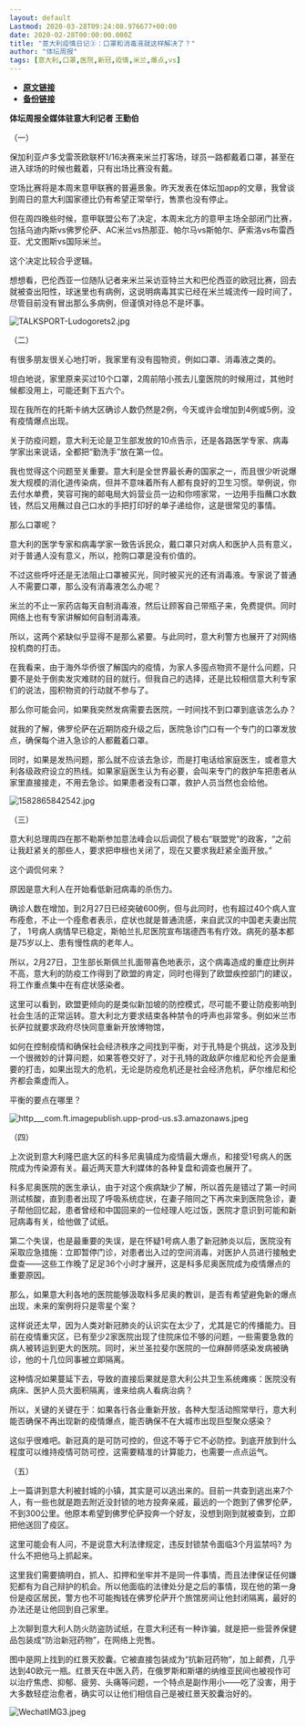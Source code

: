 ```yaml
---
layout: default
Lastmod: 2020-03-28T09:24:08.976677+00:00
date: 2020-02-28T00:00:00.000Z
title: "意大利疫情日记③：口罩和消毒液就这样解决了？"
author: "体坛周报"
tags: [意大利,口罩,医院,新冠,疫情,米兰,爆点,vs]
---
```


* [**原文链接**](http://www.titan24.com/publish/app/data/2020/02/28/306141/os_news.html)
* [**备份链接**](http://archive.ph/qp5GG)


**体坛周报全媒体驻意大利记者 王勤伯**

（一）

保加利亚卢多戈雷茨欧联杯1/16决赛来米兰打客场，球员一路都戴着口罩，甚至在进入球场的时候也戴着，只有出场比赛没有戴。

空场比赛将是本周末意甲联赛的普遍景象。昨天发表在体坛加app的文章，我曾谈到周日的意大利国家德比仍有希望正常举行，售票也没有停止。

但在周四晚些时候，意甲联盟公布了决定，本周末北方的意甲主场全部闭门比赛，包括乌迪内斯vs佛罗伦萨、AC米兰vs热那亚、帕尔马vs斯帕尔、萨索洛vs布雷西亚、尤文图斯vs国际米兰。

这个决定比较合乎逻辑。

想想看，巴伦西亚一位随队记者来米兰采访亚特兰大和巴伦西亚的欧冠比赛，回去就被查出阳性，球迷里也有病例，这说明病毒其实已经在米兰城流传一段时间了，尽管目前没有冒出那么多病例，但谨慎对待总不是坏事。

![TALKSPORT-Ludogorets2.jpg](/images/post/dfa947ca5d92816d560d17554033db0c.jpg)

（二）

有很多朋友很关心地打听，我家里有没有囤物资，例如口罩、消毒液之类的。

坦白地说，家里原来买过10个口罩，2周前陪小孩去儿童医院的时候用过，其他时候都没用上，可能还剩下五六个。

现在我所在的托斯卡纳大区确诊人数仍然是2例，今天或许会增加到4例或5例，没有疫情爆点出现。

关于防疫问题，意大利无论是卫生部发放的10点告示，还是各路医学专家、病毒学家出来说话，全都把“勤洗手”放在第一位。

我也觉得这个问题至关重要。意大利是全世界最长寿的国家之一，而且很少听说爆发大规模的消化道传染病，但并不意味着所有人都有良好的卫生习惯。举例说，你去付水单费，笑容可掬的邮电局大妈营业员一边和你唠家常，一边用手指蘸口水数钱，然后又用蘸过自己口水的手把打印好的单子递给你，这是很常见的事情。

那么口罩呢？

意大利的医学专家和病毒学家一致告诉民众，戴口罩只对病人和医护人员有意义，对于普通人没有意义，所以，抢购口罩是没有价值的。

不过这些呼吁还是无法阻止口罩被买光，同时被买光的还有消毒液。专家说了普通人不需要口罩，那么没有消毒液怎么办呢？

米兰的不止一家药店每天自制消毒液，然后让顾客自己带瓶子来，免费提供。同时网络上也有专家讲解如何自制消毒液。

所以，这两个紧缺似乎显得不是那么紧要。与此同时，意大利警方也展开了对网络投机商的打击。

在我看来，由于海外华侨很了解国内的疫情，为家人多囤点物资不是什么问题，只要不是处于倒卖发灾难财的目的就行。但我自己的选择，还是比较相信意大利专家们的说法，囤积物资的行动就不参与了。

那么你可能会问，如果我突然发病需要去医院，一时间找不到口罩到底该怎么办？

就我的了解，佛罗伦萨在近期防疫升级之后，医院急诊门口有一个专门的口罩发放点，确保每个进入急诊的人都戴着口罩。

同时，如果是发热问题，那么就不应该去急诊，而是打电话给家庭医生，或者意大利各级政府设立的热线。如果家庭医生认为有必要，会叫来专门的救护车把患者从家里直接接走，不用去急诊。如果患者没有口罩，救护人员当然也会给他。

![1582865842542.jpg](/images/post/3487d10cc1e3dab99cfb4333990bd9ad.jpg)

（三）

意大利总理周四在那不勒斯参加意法峰会以后调侃了极右“联盟党”的政客，“之前让我赶紧关的那些人，要求把申根也关闭了，现在又要求我赶紧全面开放。”

这个调侃何来？

原因是意大利人在开始看低新冠病毒的杀伤力。

确诊人数在增加，到2月27日已经突破600例，但与此同时，也有超过40个病人宣布痊愈，不止一个痊愈者表示，症状也就是普通流感，来自武汉的中国老夫妻出院了， 1号病人病情早已稳定，斯帕兰扎尼医院宣布瑞德西韦有疗效。病死的基本都是75岁以上、患有慢性病的老年人。

所以，2月27日，卫生部长斯佩兰扎面带喜色地表示，这个病毒造成的重症比例并不高，意大利的防疫工作得到了欧盟的肯定，同时也得到了欧盟疾控部门的建议，将工作重点集中在有症状感染者。

这里可以看到，欧盟更倾向的是类似新加坡的防控模式，尽可能不要让防疫影响到社会生活的正常运转。意大利北方要求结束各种禁令的呼声也非常多。例如米兰市长萨拉就要求政府尽快同意重新开放博物馆，

如何在控制疫情和确保社会经济秩序之间找到平衡，对于孔特是个挑战，这涉及到一个很微妙的计算问题，如果答卷交好了，对于孔特的政敌萨尔维尼和伦齐会是重要的打击，如果出现大的危机，无论是防疫危机还是社会经济危机，萨尔维尼和伦齐都会乘虚而入。

平衡的要点在哪里？

![http___com.ft.imagepublish.upp-prod-us.s3.amazonaws.jpeg](/images/post/c08f6d21c74960235bb082f1282169e9.jpeg)

（四）

上次说到意大利隆巴底大区的科多尼奥镇成为疫情最大爆点，和接受1号病人的医院成为传染源有关。最近两天意大利媒体的各种复盘和调查也展开了。

科多尼奥医院的医生承认，由于对这个疾病缺少了解，所以首先是错过了第一时间测试核酸，直到患者出现了呼吸系统症状，在妻子陪同之下再次来到医院急诊，妻子帮他回忆起，患者曾经和中国回来的一位经理人吃过饭，医院才意识到可能和新冠病毒有关，给他做了试纸。

第二个失误，也是最重要的失误，是在怀疑1号病人患了新冠肺炎以后，医院没有采取应急措施：立即暂停门诊，对患者出入过的空间消毒，对医护人员进行接触史盘查——这些工作晚了足足36个小时才展开，这是科多尼奥医院成为疫情爆点的重要原因。

那么，如果意大利各地的医院能够汲取科多尼奥的教训，是否有希望避免新的爆点出现，未来的案例将只是零星个案？

这样说还太早，因为人类对新冠肺炎的认识实在太少了，尤其是它的传播能力。目前在疫情重灾区，已有至少2家医院出现了住院床位不够的问题，一些需要急救的病人被转运到更大的医院。同时，米兰圣拉斐尔医院的一位麻醉师感染发病被确诊，他的十几位同事被立即隔离。

这种情况如果蔓延下去，导致的直接后果就是意大利公共卫生系统瘫痪：医院没有病床、医护人员大面积隔离，谁来给病人看病治病？

所以，关键的关键在于：如果各行各业重新开放，各种大型活动照常举行，意大利能否确保不再出现新的疫情爆点，能否确保不在大城市出现巨型聚众感染？

这似乎很难吧。新冠真的是可防可控的，但这不等于它不必防控。到底开放到什么程度可以维持疫情可防可控，这需要精准的计算能力，也需要一点点运气。

（五）

上一篇讲到意大利被封城的小镇，其实是可以逃出来的。目前一共查到逃出来7个人，有一些也就是跑去附近没封锁的地方投奔亲戚，最远的一个跑到了佛罗伦萨，不到300公里。他原本希望到佛罗伦萨投奔一个好友，没想到刚到就被查到，立即把他送回了疫区。

这里可能会有人问，不是说意大利法律规定，违反封锁禁令面临3个月监禁吗? 为什么不把他马上抓起来。

这里我们需要搞明白，抓人、扣押和坐牢并不是同一件事情，而且法律保证任何嫌犯都有为自己辩护的机会。所以他面临的法律处分是之后的事情，现在他的第一身份是疫区居民，警方也不可能掏钱在佛罗伦萨开个旅馆房间让他封闭隔离，最好的办法还是让他回到自己家里。

上次聊到意大利人防火防盗防试纸，在意大利还有一种诈骗，就是把一些营养保健品包装成“防治新冠药物”，在网络上兜售。

图中是网上找到的红景天胶囊。它被直接包装成为“抗新冠药物”，加上邮费，几乎达到40欧元一瓶。红景天在中医入药，在俄罗斯和斯堪的纳维亚民间也被视作可以治疗焦虑、抑郁、疲劳、头痛等问题，一个特点是副作用小——吃了没害，用于大多数轻症治愈者，确实可以让他们相信自己是被红景天胶囊治好的。

![WechatIMG3.jpeg](/images/post/5b60f2d761e3df35a6ecd8f7a2752f37.jpeg@!img01)

